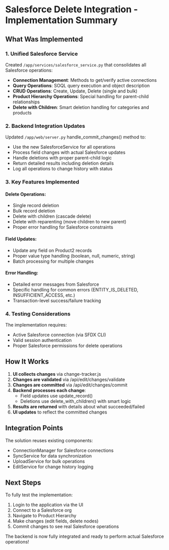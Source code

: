 # Salesforce Delete Integration - Implementation Summary

## What Was Implemented

### 1. Unified Salesforce Service
Created `/app/services/salesforce_service.py` that consolidates all Salesforce operations:

- **Connection Management**: Methods to get/verify active connections
- **Query Operations**: SOQL query execution and object description
- **CRUD Operations**: Create, Update, Delete (single and bulk)
- **Product Hierarchy Operations**: Special handling for parent-child relationships
- **Delete with Children**: Smart deletion handling for categories and products

### 2. Backend Integration Updates
Updated `/app/web/server.py` handle_commit_changes() method to:

- Use the new SalesforceService for all operations
- Process field changes with actual Salesforce updates
- Handle deletions with proper parent-child logic
- Return detailed results including deletion details
- Log all operations to change history with status

### 3. Key Features Implemented

#### Delete Operations:
- Single record deletion
- Bulk record deletion
- Delete with children (cascade delete)
- Delete with reparenting (move children to new parent)
- Proper error handling for Salesforce constraints

#### Field Updates:
- Update any field on Product2 records
- Proper value type handling (boolean, null, numeric, string)
- Batch processing for multiple changes

#### Error Handling:
- Detailed error messages from Salesforce
- Specific handling for common errors (ENTITY_IS_DELETED, INSUFFICIENT_ACCESS, etc.)
- Transaction-level success/failure tracking

### 4. Testing Considerations
The implementation requires:
- Active Salesforce connection (via SFDX CLI)
- Valid session authentication
- Proper Salesforce permissions for delete operations

## How It Works

1. **UI collects changes** via change-tracker.js
2. **Changes are validated** via /api/edit/changes/validate
3. **Changes are committed** via /api/edit/changes/commit
4. **Backend processes each change**:
   - Field updates use update_record()
   - Deletions use delete_with_children() with smart logic
5. **Results are returned** with details about what succeeded/failed
6. **UI updates** to reflect the committed changes

## Integration Points

The solution reuses existing components:
- ConnectionManager for Salesforce connections
- SyncService for data synchronization
- UploadService for bulk operations
- EditService for change history logging

## Next Steps

To fully test the implementation:
1. Login to the application via the UI
2. Connect to a Salesforce org
3. Navigate to Product Hierarchy
4. Make changes (edit fields, delete nodes)
5. Commit changes to see real Salesforce operations

The backend is now fully integrated and ready to perform actual Salesforce operations!